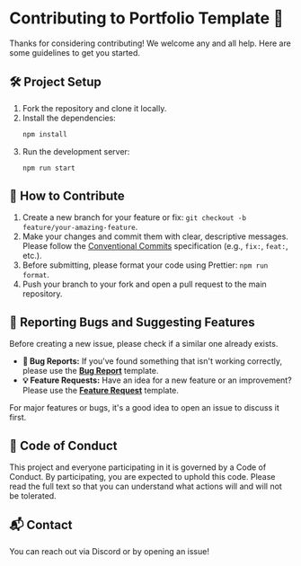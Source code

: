 # Contributing to Portfolio Template 🎨

Thanks for considering contributing! We welcome any and all help. Here are some guidelines to get you started.

## 🛠 Project Setup

1.  Fork the repository and clone it locally.
2.  Install the dependencies:
    ```bash
    npm install
    ```
3.  Run the development server:
    ```bash
    npm run start
    ```

## 📝 How to Contribute

1.  Create a new branch for your feature or fix: `git checkout -b feature/your-amazing-feature`.
2.  Make your changes and commit them with clear, descriptive messages. Please follow the [Conventional Commits](https.www.conventionalcommits.org/en/v1.0.0/) specification (e.g., `fix:`, `feat:`, etc.).
3.  Before submitting, please format your code using Prettier: `npm run format`.
4.  Push your branch to your fork and open a pull request to the main repository.

## 🐛 Reporting Bugs and Suggesting Features

Before creating a new issue, please check if a similar one already exists.

* **🐞 Bug Reports:** If you've found something that isn't working correctly, please use the **[Bug Report](.github/ISSUE_TEMPLATE/bug_report.md)** template.
* **💡 Feature Requests:** Have an idea for a new feature or an improvement? Please use the **[Feature Request](.github/ISSUE_TEMPLATE/feature_request.md)** template.

For major features or bugs, it's a good idea to open an issue to discuss it first.

## 🤝 Code of Conduct

This project and everyone participating in it is governed by a Code of Conduct. By participating, you are expected to uphold this code. Please read the full text so that you can understand what actions will and will not be tolerated.

## 📬 Contact

You can reach out via Discord or by opening an issue!